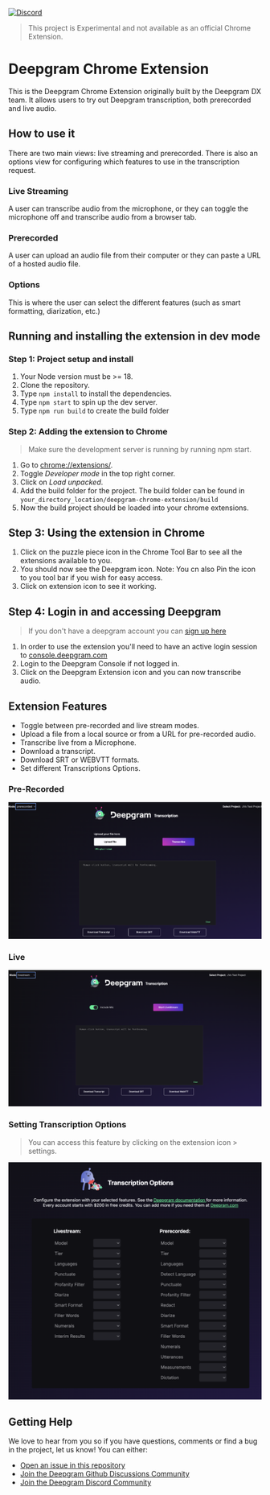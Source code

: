 
[![Discord](https://dcbadge.vercel.app/api/server/xWRaCDBtW4?style=flat)](https://discord.gg/xWRaCDBtW4)

> This project is Experimental and not available as an official Chrome Extension.

# Deepgram Chrome Extension

This is the Deepgram Chrome Extension originally built by the Deepgram DX team. It allows users to try out Deepgram transcription, both prerecorded and live audio.

## How to use it

There are two main views: live streaming and prerecorded. There is also an options view for configuring which features to use in the transcription request.

### Live Streaming

A user can transcribe audio from the microphone, or they can toggle the microphone off and transcribe audio from a browser tab.

### Prerecorded

A user can upload an audio file from their computer or they can paste a URL of a hosted audio file.

### Options

This is where the user can select the different features (such as smart formatting, diarization, etc.)

## Running and installing the extension in dev mode

### Step 1: Project setup and install

1. Your Node version must be >= 18.
2. Clone the repository.
3. Type `npm install` to install the dependencies.
4. Type `npm start` to spin up the dev server.
5. Type `npm run build` to create the build folder

### Step 2: Adding the extension to Chrome

> Make sure the development server is running by running npm start.

1. Go to [chrome://extensions/](chrome://extensions/).
2. Toggle _Developer mode_ in the top right corner.
3. Click on _Load unpacked_.
4. Add the build folder for the project. The build folder can be found in `your_directory_location/deepgram-chrome-extension/build`
5. Now the build project should be loaded into your chrome extensions.

## Step 3: Using the extension in Chrome

1. Click on the puzzle piece icon in the Chrome Tool Bar to see all the extensions available to you.
2. You should now see the Deepgram icon.  Note: You cn also Pin the icon to you tool bar if you wish for easy access.
3. Click on extension icon to see it working.

## Step 4: Login in and accessing Deepgram

> If you don't have a deepgram account you can [sign up here](https://console.deepgram.com/signup)

1. In order to use the extension you'll need to have an active login session to [console.deepgram.com](https://console.deepgram.com/)
2. Login to the Deepgram Console if not logged in.
3. Click on the Deepgram Extension icon and you can now transcribe audio.


## Extension Features

* Toggle between pre-recorded and live stream modes.
* Upload a file from a local source or from a URL for pre-recorded audio.
* Transcribe live from a Microphone.
* Download a transcript.
* Download SRT or WEBVTT formats.
* Set different Transcriptions Options.

### Pre-Recorded
![pre-recorded view](./src/assets/img/pre-recorded.png)

### Live
![live-stream view](./src/assets/img/livestream.png)


### Setting Transcription Options

> You can access this feature by clicking on the extension icon > settings.

![Options view](./src/assets/img/transcription-options.png)


## Getting Help

We love to hear from you so if you have questions, comments or find a bug in the
project, let us know! You can either:

- [Open an issue in this repository](https://github.com/deepgram/deepgram-chrome-extension/issues)
- [Join the Deepgram Github Discussions Community](https://github.com/orgs/deepgram/discussions)
- [Join the Deepgram Discord Community](https://discord.gg/xWRaCDBtW4)